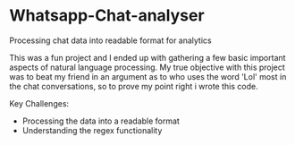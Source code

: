 # Whatsapp-Chat-analyser
Processing chat data into readable format for analytics

This was a fun project and I ended up with gathering a few basic important aspects of natural language processing. My true objective with this project was to beat my friend in an argument as to who uses the word 'Lol' most in the chat conversations, so to prove my point right i wrote this code. 

Key Challenges:
- Processing the data into a readable format
- Understanding the regex functionality

